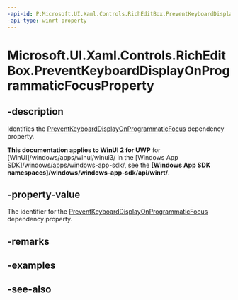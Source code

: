 ```yaml
---
-api-id: P:Microsoft.UI.Xaml.Controls.RichEditBox.PreventKeyboardDisplayOnProgrammaticFocusProperty
-api-type: winrt property
---
```


<!-- Property syntax
public Windows.UI.Xaml.DependencyProperty PreventKeyboardDisplayOnProgrammaticFocusProperty { get; }
-->

# Microsoft.UI.Xaml.Controls.RichEditBox.PreventKeyboardDisplayOnProgrammaticFocusProperty

## -description
Identifies the [PreventKeyboardDisplayOnProgrammaticFocus](richeditbox_preventkeyboarddisplayonprogrammaticfocus.md) dependency property.

**This documentation applies to WinUI 2 for UWP** for [WinUI]/windows/apps/winui/winui3/ in the [Windows App SDK]/windows/apps/windows-app-sdk/, see the **[Windows App SDK namespaces]/windows/windows-app-sdk/api/winrt/**.

## -property-value
The identifier for the [PreventKeyboardDisplayOnProgrammaticFocus](richeditbox_preventkeyboarddisplayonprogrammaticfocus.md) dependency property.

## -remarks

## -examples

## -see-also
